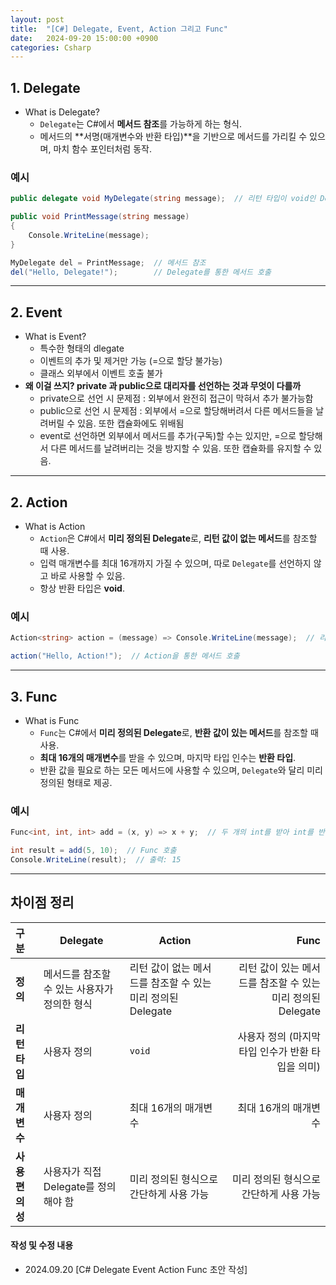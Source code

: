 ```yaml
---
layout: post
title:  "[C#] Delegate, Event, Action 그리고 Func"
date:   2024-09-20 15:00:00 +0900
categories: Csharp
---
```

## 1. Delegate

- What is Delegate?
	- `Delegate`는 C#에서 **메서드 참조**를 가능하게 하는 형식.
	- 메서드의 **서명(매개변수와 반환 타입)**을 기반으로 메서드를 가리킬 수 있으며, 마치 함수 포인터처럼 동작.

### 예시
```csharp
public delegate void MyDelegate(string message);  // 리턴 타입이 void인 Delegate 정의

public void PrintMessage(string message)
{
    Console.WriteLine(message);
}

MyDelegate del = PrintMessage;  // 메서드 참조
del("Hello, Delegate!");        // Delegate를 통한 메서드 호출
```

---

## 2. Event
- What is Event?
	- 특수한 형태의 dlegate
	- 이벤트의 추가 및 제거만 가능 (=으로 할당 불가능)
	- 클래스 외부에서 이벤트 호출 불가
- **왜 이걸 쓰지? private 과 public으로 대리자를 선언하는 것과 무엇이 다를까**
	- private으로 선언 시 문제점 : 외부에서 완전히 접근이 막혀서 추가 불가능함
	- public으로 선언 시 문제점 : 외부에서 =으로 할당해버려서 다른 메서드들을 날려버릴 수 있음. 또한 캡슐화에도 위배됨
	- event로 선언하면 외부에서 메서드를 추가(구독)할 수는 있지만, =으로 할당해서 다른 메서드를 날려버리는 것을 방지할 수 있음. 또한 캡슐화를 유지할 수 있음.
---

## 2. Action

- What is Action
	- `Action`은 C#에서 **미리 정의된 Delegate**로, **리턴 값이 없는 메서드**를 참조할 때 사용.
	- 입력 매개변수를 최대 16개까지 가질 수 있으며, 따로 `Delegate`를 선언하지 않고 바로 사용할 수 있음.
	- 항상 반환 타입은 **void**.

### 예시
```csharp
Action<string> action = (message) => Console.WriteLine(message);  // 리턴 타입이 void인 메서드 참조

action("Hello, Action!");  // Action을 통한 메서드 호출
```

---

## 3. Func

- What is Func
	- `Func`는 C#에서 **미리 정의된 Delegate**로, **반환 값이 있는 메서드**를 참조할 때 사용.
	- **최대 16개의 매개변수**를 받을 수 있으며, 마지막 타입 인수는 **반환 타입**.
	- 반환 값을 필요로 하는 모든 메서드에 사용할 수 있으며, `Delegate`와 달리 미리 정의된 형태로 제공.

### 예시
```csharp
Func<int, int, int> add = (x, y) => x + y;  // 두 개의 int를 받아 int를 반환하는 Func

int result = add(5, 10);  // Func 호출
Console.WriteLine(result);  // 출력: 15
```

---

## 차이점 정리

| **구분**    | **Delegate**  | **Action**    | **Func**   |
|:-------------|------------|------------|------------:|
| **정의**    | 메서드를 참조할 수 있는 사용자가 정의한 형식  | 리턴 값이 없는 메서드를 참조할 수 있는 미리 정의된 Delegate | 리턴 값이 있는 메서드를 참조할 수 있는 미리 정의된 Delegate |
| **리턴 타입** | 사용자 정의 | `void` | 사용자 정의 (마지막 타입 인수가 반환 타입을 의미) |
| **매개변수** | 사용자 정의 | 최대 16개의 매개변수    | 최대 16개의 매개변수 |
| **사용 편의성** | 사용자가 직접 Delegate를 정의해야 함 | 미리 정의된 형식으로 간단하게 사용 가능 | 미리 정의된 형식으로 간단하게 사용 가능 |






#### 작성 및 수정 내용
- 2024.09.20 \[C# Delegate Event Action Func 초안 작성\]